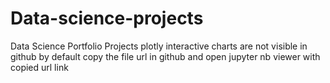 # Data-science-projects
Data Science Portfolio Projects
plotly interactive charts are not visible in github by default copy the file url in github and open jupyter nb viewer with copied url link
